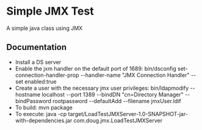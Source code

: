 # Simple JMX Test
A simple java class using JMX

## Documentation
 * Install a DS server
 * Enable the jxm handler on the default port of 1689:
   bin/dsconfig set-connection-handler-prop --handler-name "JMX Connection Handler" --set enabled:true
 * Create a user with the necessary jmx user privileges:
   bin/ldapmodify --hostname localhost --port 1389 --bindDN "cn=Directory Manager" --bindPassword rootpassword --defaultAdd --filename jmxUser.ldif
 * To build: mvn package
 * To execute: java -cp target/LoadTestJMXServer-1.0-SNAPSHOT-jar-with-dependencies.jar com.doug.jmx.LoadTestJMXServer
